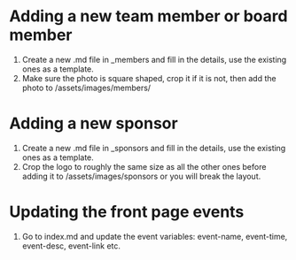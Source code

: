 # Adding a new team member or board member
1. Create a new .md file in _members and fill in the details, use the existing ones as a template.
2. Make sure the photo is square shaped, crop it if it is not, then add the photo to /assets/images/members/

# Adding a new sponsor
1. Create a new .md file in _sponsors and fill in the details, use the existing ones as a template.
2. Crop the logo to roughly the same size as all the other ones before adding it to /assets/images/sponsors or you will break the layout.

# Updating the front page events
1. Go to index.md and update the event variables: event-name, event-time, event-desc, event-link etc.